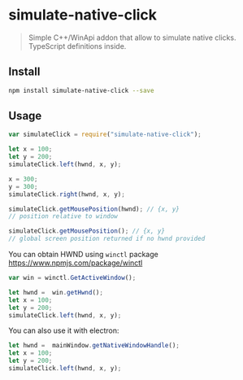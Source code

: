 # simulate-native-click

> Simple C++/WinApi addon that allow to simulate native clicks. TypeScript definitions inside.

## Install

```bash
npm install simulate-native-click --save
```

## Usage

```javascript
var simulateClick = require("simulate-native-click");

let x = 100;
let y = 200;
simulateClick.left(hwnd, x, y);

x = 300;
y = 300;
simulateClick.right(hwnd, x, y);

simulateClick.getMousePosition(hwnd); // {x, y}
// position relative to window

simulateClick.getMousePosition(); // {x, y}
// global screen position returned if no hwnd provided
```

You can obtain HWND using `winctl` package
https://www.npmjs.com/package/winctl

```javascript
var win = winctl.GetActiveWindow();

let hwnd =  win.getHwnd();
let x = 100;
let y = 200;
simulateClick.left(hwnd, x, y);
```

You can also use it with electron:

```javascript
let hwnd =  mainWindow.getNativeWindowHandle();
let x = 100;
let y = 200;
simulateClick.left(hwnd, x, y);
```
